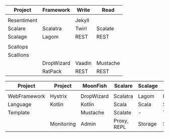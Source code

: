 
| Project     | Framework  | Write    | Read      |
| ----------- | ---------- | -------- | --------- |
|  |  |  | |
| Resentiment |            | Jekyll   |           |
| Scalare     | Scalatra   | Twirl    | Scalate   |
| Scalage     | Lagom      | REST     | REST      |
|  |  |  | |
| Scallops    |            |          |           |
| Scallions   |            |          |           |
|             | DropWizard | Vaadin   | Mustache  |
|             | RatPack    | REST     | REST      |



| Project       | Project       | MoonFish      | Scalare       | Scalage       | Scalperb      | Scallions     | 
| ------------- | ------------- | ------------- | ------------- | ------------- | ------------- | ------------- |
|  |  |  |  |  |  |  |
| WebFramework  | Hystrix       | DropWizard    | Scalatra      | Lagom         | PlayFramework | AkkaHttp      |
| Language      | Kotlin        | Kotlin        | Scala         | Scala         | Scala         | Scala         |
| Template      |               | Mustache      | Scalate       | -             | Twirl         | -             |
|               | Monitoring    | Admin         | Proxy, REPL   | Storage       | SPA           | Logic - REST  |

